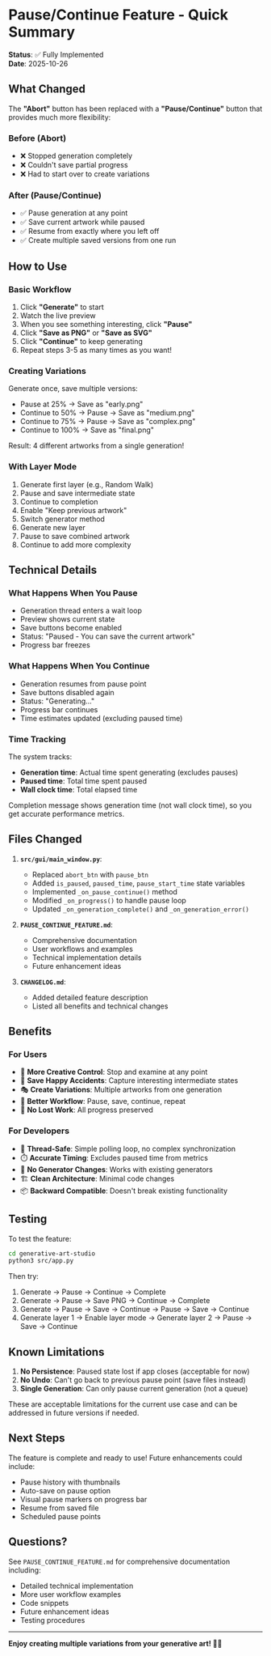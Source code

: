 # Pause/Continue Feature - Quick Summary

**Status**: ✅ Fully Implemented  
**Date**: 2025-10-26

## What Changed

The **"Abort"** button has been replaced with a **"Pause/Continue"** button that provides much more flexibility:

### Before (Abort)
- ❌ Stopped generation completely
- ❌ Couldn't save partial progress
- ❌ Had to start over to create variations

### After (Pause/Continue)
- ✅ Pause generation at any point
- ✅ Save current artwork while paused
- ✅ Resume from exactly where you left off
- ✅ Create multiple saved versions from one run

## How to Use

### Basic Workflow
1. Click **"Generate"** to start
2. Watch the live preview
3. When you see something interesting, click **"Pause"**
4. Click **"Save as PNG"** or **"Save as SVG"**
5. Click **"Continue"** to keep generating
6. Repeat steps 3-5 as many times as you want!

### Creating Variations
Generate once, save multiple versions:
- Pause at 25% → Save as "early.png"
- Continue to 50% → Pause → Save as "medium.png"
- Continue to 75% → Pause → Save as "complex.png"
- Continue to 100% → Save as "final.png"

Result: 4 different artworks from a single generation!

### With Layer Mode
1. Generate first layer (e.g., Random Walk)
2. Pause and save intermediate state
3. Continue to completion
4. Enable "Keep previous artwork"
5. Switch generator method
6. Generate new layer
7. Pause to save combined artwork
8. Continue to add more complexity

## Technical Details

### What Happens When You Pause
- Generation thread enters a wait loop
- Preview shows current state
- Save buttons become enabled
- Status: "Paused - You can save the current artwork"
- Progress bar freezes

### What Happens When You Continue
- Generation resumes from pause point
- Save buttons disabled again
- Status: "Generating..."
- Progress bar continues
- Time estimates updated (excluding paused time)

### Time Tracking
The system tracks:
- **Generation time**: Actual time spent generating (excludes pauses)
- **Paused time**: Total time spent paused
- **Wall clock time**: Total elapsed time

Completion message shows generation time (not wall clock time), so you get accurate performance metrics.

## Files Changed

1. **`src/gui/main_window.py`**:
   - Replaced `abort_btn` with `pause_btn`
   - Added `is_paused`, `paused_time`, `pause_start_time` state variables
   - Implemented `_on_pause_continue()` method
   - Modified `_on_progress()` to handle pause loop
   - Updated `_on_generation_complete()` and `_on_generation_error()`

2. **`PAUSE_CONTINUE_FEATURE.md`**:
   - Comprehensive documentation
   - User workflows and examples
   - Technical implementation details
   - Future enhancement ideas

3. **`CHANGELOG.md`**:
   - Added detailed feature description
   - Listed all benefits and technical changes

## Benefits

### For Users
- 🎨 **More Creative Control**: Stop and examine at any point
- 💾 **Save Happy Accidents**: Capture interesting intermediate states
- 🎭 **Create Variations**: Multiple artworks from one generation
- 🔄 **Better Workflow**: Pause, save, continue, repeat
- 🎯 **No Lost Work**: All progress preserved

### For Developers
- 🧵 **Thread-Safe**: Simple polling loop, no complex synchronization
- ⏱️ **Accurate Timing**: Excludes paused time from metrics
- 🔌 **No Generator Changes**: Works with existing generators
- 🏗️ **Clean Architecture**: Minimal code changes
- 📦 **Backward Compatible**: Doesn't break existing functionality

## Testing

To test the feature:

```bash
cd generative-art-studio
python3 src/app.py
```

Then try:
1. Generate → Pause → Continue → Complete
2. Generate → Pause → Save PNG → Continue → Complete
3. Generate → Pause → Save → Continue → Pause → Save → Continue
4. Generate layer 1 → Enable layer mode → Generate layer 2 → Pause → Save → Continue

## Known Limitations

1. **No Persistence**: Paused state lost if app closes (acceptable for now)
2. **No Undo**: Can't go back to previous pause point (save files instead)
3. **Single Generation**: Can only pause current generation (not a queue)

These are acceptable limitations for the current use case and can be addressed in future versions if needed.

## Next Steps

The feature is complete and ready to use! Future enhancements could include:
- Pause history with thumbnails
- Auto-save on pause option
- Visual pause markers on progress bar
- Resume from saved file
- Scheduled pause points

## Questions?

See `PAUSE_CONTINUE_FEATURE.md` for comprehensive documentation including:
- Detailed technical implementation
- More user workflow examples
- Code snippets
- Future enhancement ideas
- Testing procedures

---

**Enjoy creating multiple variations from your generative art! 🎨✨**
